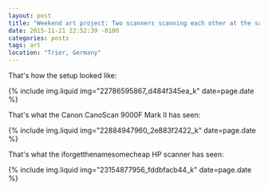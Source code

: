 ```yaml
---
layout: post
title: "Weekend art project: Two scanners scanning each other at the same time"
date: 2015-11-21 22:52:39 -0100
categories: posts
tags: art
location: "Trier, Germany"
---
```


That's how the setup looked like:

{% include img.liquid img="22786595867_d484f345ea_k" date=page.date %}

That's what the Canon CanoScan 9000F Mark II has seen:

{% include img.liquid img="22884947960_2e883f2422_k" date=page.date %}

That's what the iforgetthenamesomecheap HP scanner has seen:

{% include img.liquid img="23154877956_fddbfacb44_k" date=page.date %}
